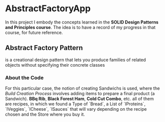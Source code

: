 # AbstractFactoryApp

In this project I embody the concepts learned in the **SOLID Design Patterns and Principles course**. The idea is to have a record of my progress in that course, for future reference.

## Abstract Factory Pattern 

is a creational design pattern that lets you produce families of related objects without specifying their concrete classes

### About the Code

For this particular case, the notion of creating Sandwichs is used, where the _Build Creation Process_ involves adding items to prepare a final product (a Sandwich).
**BBq Rib**, **Black Forest Ham**, **Cold Cut Combo**, etc. all of them are recipes, in which we found a Type of ´Bread´, a List of ´IProteins´, ´IVeggies´, ´ICheese´, ´ISauces´ that will vary depending on the recipe chosen and the Store where you buy it.

